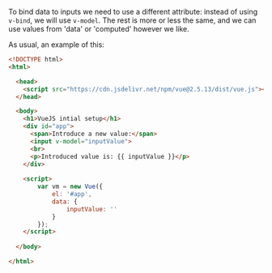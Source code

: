 To bind data to inputs we need to use a different attribute: instead of using `v-bind`, we will use `v-model`. The rest is more or less the same, and we can use values from 'data' or 'computed' however we like.

As usual, an example of this:

```html
<!DOCTYPE html>
<html>

  <head>
    <script src="https://cdn.jsdelivr.net/npm/vue@2.5.13/dist/vue.js"></script>
  </head>

  <body>
    <h1>VueJS intial setup</h1>
    <div id="app">
      <span>Introduce a new value:</span>
      <input v-model="inputValue">
      <br>
      <p>Introduced value is: {{ inputValue }}</p>
    </div>
    
    <script>
        var vm = new Vue({
            el: '#app',
            data: {
                inputValue: ''
            }
        });
    </script>
    
  </body>

</html>
```